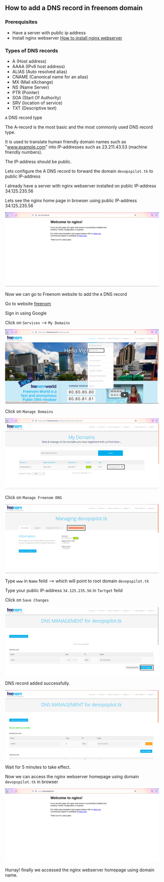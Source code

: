 ## How to add a DNS record in freenom domain

### Prerequisites
* Have a server with public ip address
* Install nginx webserver [How to install nginx webserver ](https://devopspilot.com/content/nginx/tutorials/01-how-to-install-nginx)

### Types of DNS records
* A (Host address)
* AAAA (IPv6 host address)
* ALIAS (Auto resolved alias)
* CNAME (Canonical name for an alias)
* MX (Mail eXchange)
* NS (Name Server)
* PTR (Pointer)
* SOA (Start Of Authority)
* SRV (location of service)
* TXT (Descriptive text)

`A` DNS record type

The A-record is the most basic and the most commonly used DNS record type.

It is used to translate human friendly domain names such as "www.example.com" into IP-addresses such as 23.211.43.53 (machine friendly numbers).

The IP-address should be public.

Lets configure the A DNS record to forward the domain `devopspilot.tk` to public IP-address

I already have a server with nginx webserver installed on public IP-address 34.125.235.56

Lets see the nginx home page in browser using public IP-address 34.125.235.56

![freenom](/content/https/freenom/images/add-record/ipaddress.png)

Now we can go to Freenom website to add the `A` DNS record

Go to website [freenom](https://www.freenom.com/en/index.html?lang=en)

Sign in using Google

Click on `Services` --> `My Domains`

![freenom](/content/https/freenom/images/add-record/mydomains.png)

Click on `Manage Domains`

![freenom](/content/https/freenom/images/add-record/mydomains-list.png)

Click on `Manage Freenom DNS`

![freenom](/content/https/freenom/images/add-record/manage-domains.png)

Type `www` in `Name` feild --> which will point to root domain `devopspilot.tk`

Type your public IP-address `34.125.235.56` in `Tartget` feild

Click on `Save Changes`

![freenom](/content/https/freenom/images/add-record/add-record.png)

DNS record added successfully.

![freenom](/content/https/freenom/images/add-record/added-record.png)

Wait for 5 minutes to take effect.

Now we can access the nginx webserver homepage using domain `devopspilot.tk` in browser 

![freenom](/content/https/freenom/images/add-record/domain.png)

Hurray! finally we accessed the nginx webserver homepage using domain name.
